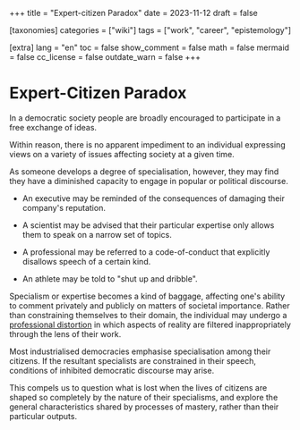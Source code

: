 +++
title = "Expert-citizen Paradox"
date = 2023-11-12
draft = false

[taxonomies]
categories = ["wiki"]
tags = ["work", "career", "epistemology"]

[extra]
lang = "en"
toc = false
show_comment = false
math = false
mermaid = false
cc_license = false
outdate_warn = false
+++

# Expert-Citizen Paradox

In a democratic society people are broadly encouraged
to participate in a free exchange of ideas.

Within reason, there is no apparent impediment to an individual
expressing views on a variety of issues affecting society
at a given time.

As someone develops a degree of specialisation, however,
they may find they have a diminished capacity to engage
in popular or political discourse.

- An executive may be reminded of the consequences of damaging
their company's reputation.

- A scientist may be advised that their particular expertise only
allows them to speak on a narrow set of topics.

- A professional may be referred to a code-of-conduct that explicitly
disallows speech of a certain kind.

- An athlete may be told to "shut up and dribble".

Specialism or expertise becomes a kind of baggage, affecting one's
ability to comment privately and publicly on matters of societal importance.
Rather than constraining themselves to their domain, the individual may undergo
a [professional distortion](@/wiki/professional-deformation.md) in which aspects
of reality are filtered inappropriately through the lens of their work. 

Most industrialised democracies emphasise specialisation among their citizens.
If the resultant specialists are constrained in their speech, conditions of 
inhibited democratic discourse may arise.

This compels us to question what is lost when the lives
of citizens are shaped so completely by the nature of
their specialisms, and explore the general characteristics 
shared by processes of mastery, rather than their particular
outputs.

